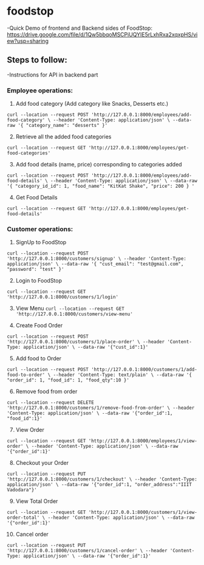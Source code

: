 # foodstop
-Quick Demo of frontend and Backend sides of FoodStop: https://drive.google.com/file/d/1Qw5bbqoMSCPiUQYIE5rLxhRxa2xqxpHS/view?usp=sharing

## Steps to follow:
-Instructions for API in backend part

### Employee operations:
1. Add food category (Add category like Snacks, Desserts etc.)

`curl --location --request POST 'http://127.0.0.1:8000/employees/add-food-category' \
--header 'Content-Type: application/json' \
--data-raw '{
    "category_name": "desserts"
}'`  

2.  Retrieve all the added food categories

`curl --location --request GET 'http://127.0.0.1:8000/employees/get-food-categories'`


3. Add food details (name, price) corresponding to categories added

`curl --location --request POST 'http://127.0.0.1:8000/employees/add-food-details' \
--header 'Content-Type: application/json' \
--data-raw '{
    "category_id_id": 1,
    "food_name": "KitKat Shake",
    "price": 200
}
'`

4. Get Food Details

`curl --location --request GET 'http://127.0.0.1:8000/employees/get-food-details'`


### Customer operations:

1. SignUp to FoodStop

`curl --location --request POST 'http://127.0.0.1:8000/customers/signup' \
--header 'Content-Type: application/json' \
--data-raw '{
    "cust_email": "test@gmail.com",
    "password": "test"
}'`

2. Login to FoodStop

`curl --location --request GET 'http://127.0.0.1:8000/customers/1/login'`

3. View Menu
`curl --location --request GET 'http://127.0.0.1:8000/customers/view-menu'`

4. Create Food Order

`curl --location --request POST 'http://127.0.0.1:8000/customers/1/place-order' \
--header 'Content-Type: application/json' \
--data-raw '{"cust_id":1}'` 

5. Add food to Order

`curl --location --request POST 'http://127.0.0.1:8000/customers/1/add-food-to-order' \
--header 'Content-Type: text/plain' \
--data-raw '{
    "order_id": 1,
    "food_id": 1,
    "food_qty":10
}'`

6. Remove food from order

`curl --location --request DELETE 'http://127.0.0.1:8000/customers/1/remove-food-from-order' \
--header 'Content-Type: application/json' \
--data-raw '{"order_id":1, "food_id":1}'`

7. View Order

`curl --location --request GET 'http://127.0.0.1:8000/employees/1/view-order' \
--header 'Content-Type: application/json' \
--data-raw '{"order_id":1}'`

8. Checkout your Order

`curl --location --request PUT 'http://127.0.0.1:8000/customers/1/checkout' \
--header 'Content-Type: application/json' \
--data-raw '{"order_id":1, "order_address":"IIIT Vadodara"}'`

9. View Total Order 

`curl --location --request GET 'http://127.0.0.1:8000/customers/1/view-order-total' \
--header 'Content-Type: application/json' \
--data-raw '{"order_id":1}'`

10. Cancel order

`curl --location --request PUT 'http://127.0.0.1:8000/customers/1/cancel-order' \
--header 'Content-Type: application/json' \
--data-raw '{"order_id":1}'`
